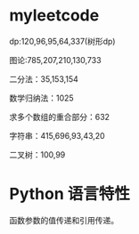 # myleetcode
dp:120,96,95,64,337(树形dp)

图论:785,207,210,130,733

二分法：35,153,154

数学归纳法：1025

求多个数组的重合部分：632

字符串：415,696,93,43,20

二叉树：100,99

# Python 语言特性
函数参数的值传递和引用传递。
